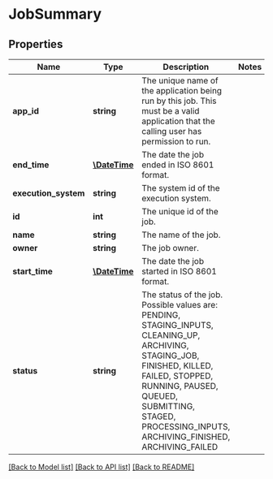 # JobSummary

## Properties
Name | Type | Description | Notes
------------ | ------------- | ------------- | -------------
**app_id** | **string** | The unique name of the application being run by this job. This must be a valid application that the calling user has permission to run. | 
**end_time** | [**\DateTime**](\DateTime.md) | The date the job ended in ISO 8601 format. | 
**execution_system** | **string** | The system id of the execution system. | 
**id** | **int** | The unique id of the job. | 
**name** | **string** | The name of the job. | 
**owner** | **string** | The job owner. | 
**start_time** | [**\DateTime**](\DateTime.md) | The date the job started in ISO 8601 format. | 
**status** | **string** | The status of the job. Possible values are: PENDING, STAGING_INPUTS, CLEANING_UP, ARCHIVING, STAGING_JOB, FINISHED, KILLED, FAILED, STOPPED, RUNNING, PAUSED, QUEUED, SUBMITTING, STAGED, PROCESSING_INPUTS, ARCHIVING_FINISHED, ARCHIVING_FAILED | 

[[Back to Model list]](../README.md#documentation-for-models) [[Back to API list]](../README.md#documentation-for-api-endpoints) [[Back to README]](../README.md)


